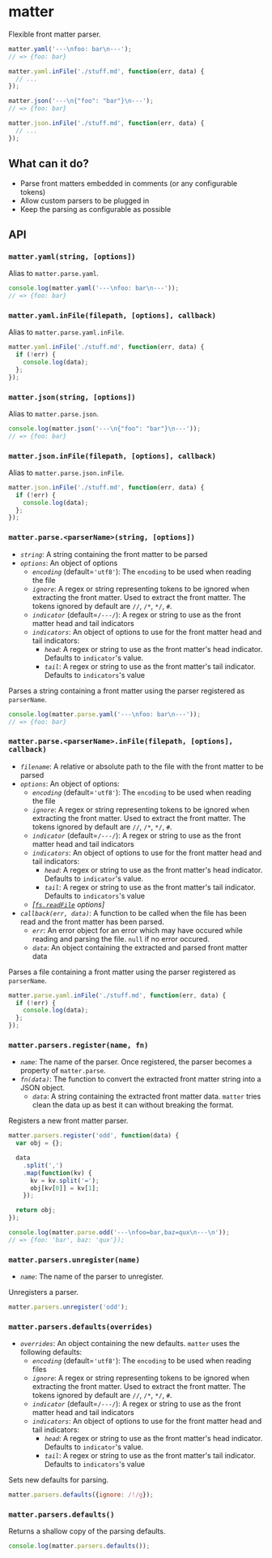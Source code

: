 # matter
Flexible front matter parser.

```javascript
matter.yaml('---\nfoo: bar\n---');
// => {foo: bar}

matter.yaml.inFile('./stuff.md', function(err, data) {
  // ...
});

matter.json('---\n{"foo": "bar"}\n---');
// => {foo: bar}

matter.json.inFile('./stuff.md', function(err, data) {
  // ...
});
```

## What can it do?
- Parse front matters embedded in comments (or any configurable tokens)
- Allow custom parsers to be plugged in
- Keep the parsing as configurable as possible

## API

### `matter.yaml(string, [options])`
Alias to `matter.parse.yaml`.

```javascript
console.log(matter.yaml('---\nfoo: bar\n---'));
// => {foo: bar}
```

### `matter.yaml.inFile(filepath, [options], callback)`
Alias to `matter.parse.yaml.inFile`.

```javascript
matter.yaml.inFile('./stuff.md', function(err, data) {
  if (!err) {
    console.log(data);
  };
});
```

### `matter.json(string, [options])`
Alias to `matter.parse.json`.

```javascript
console.log(matter.json('---\n{"foo": "bar"}\n---'));
// => {foo: bar}
```

### `matter.json.inFile(filepath, [options], callback)`
Alias to `matter.parse.json.inFile`.

```javascript
matter.json.inFile('./stuff.md', function(err, data) {
  if (!err) {
    console.log(data);
  };
});
```

### `matter.parse.<parserName>(string, [options])`
- *`string`*: A string containing the front matter to be parsed
- *`options`*: An object of options
  - *`encoding`* (default=`'utf8'`): The `encoding` to be used when reading the file
  - *`ignore`*: A regex or string representing tokens to be ignored when extracting the front matter. Used to extract the front matter. The tokens ignored by default are `//`, `/*`, `*/`, `#`.
  - *`indicator`* (default=`/---/`): A regex or string to use as the front matter head and tail indicators
  - *`indicators`*: An object of options to use for the front matter head and tail indicators:
      - *`head`*: A regex or string to use as the front matter's head indicator. Defaults to `indicator`'s value.
      - *`tail`*: A regex or string to use as the front matter's tail indicator. Defaults to `indicators`'s value

Parses a string containing a front matter using the parser registered as `parserName`.

```javascript
console.log(matter.parse.yaml('---\nfoo: bar\n---'));
// => {foo: bar}
```

### `matter.parse.<parserName>.inFile(filepath, [options], callback)`
- *`filename`*: A relative or absolute path to the file with the front matter to be parsed
- *`options`*: An object of options:
  - *`encoding`* (default=`'utf8'`): The `encoding` to be used when reading the file
  - *`ignore`*: A regex or string representing tokens to be ignored when extracting the front matter. Used to extract the front matter. The tokens ignored by default are `//`, `/*`, `*/`, `#`.
  - *`indicator`* (default=`/---/`): A regex or string to use as the front matter head and tail indicators
  - *`indicators`*: An object of options to use for the front matter head and tail indicators:
      - *`head`*: A regex or string to use as the front matter's head indicator. Defaults to `indicator`'s value.
      - *`tail`*: A regex or string to use as the front matter's tail indicator. Defaults to `indicators`'s value
  - *[[`fs.readFile`](http://nodejs.org/api/fs.html#fs_fs_readfile_filename_options_callback) options]*
- *`callback(err, data)`*: A function to be called when the file has been read and the front matter has been parsed.
  - *`err`*: An error object for an error which may have occured while reading and parsing the file. `null` if no error occured.
  - *`data`*: An object containing the extracted and parsed front matter data

Parses a file containing a front matter using the parser registered as `parserName`.

```javascript
matter.parse.yaml.inFile('./stuff.md', function(err, data) {
  if (!err) {
    console.log(data);
  };
});
```

### `matter.parsers.register(name, fn)`
- *`name`*: The name of the parser. Once registered, the parser becomes a
property of `matter.parse`.
- *`fn(data)`*: The function to convert the extracted front matter string into
a JSON object.
  - *`data`*: A string containing the extracted front matter data. `matter`
  tries clean the data up as best it can without breaking the format.

Registers a new front matter parser.

```javascript
matter.parsers.register('odd', function(data) {
  var obj = {};

  data
    .split(',')
    .map(function(kv) {
      kv = kv.split('=');
      obj[kv[0]] = kv[1];
    });

  return obj;
});

console.log(matter.parse.odd('---\nfoo=bar,baz=qux\n---\n'));
// => {foo: 'bar', baz: 'qux'});
```

### `matter.parsers.unregister(name)`
- *`name`*: The name of the parser to unregister.

Unregisters a parser.

```javascript
matter.parsers.unregister('odd');
```

### `matter.parsers.defaults(overrides)`
- *`overrides`*: An object containing the new defaults. `matter` uses the
following defaults:
  - *`encoding`* (default=`'utf8'`): The `encoding` to be used when reading files
  - *`ignore`*: A regex or string representing tokens to be ignored when extracting the front matter. Used to extract the front matter. The tokens ignored by default are `//`, `/*`, `*/`, `#`.
  - *`indicator`* (default=`/---/`): A regex or string to use as the front matter head and tail indicators
  - *`indicators`*: An object of options to use for the front matter head and tail indicators:
      - *`head`*: A regex or string to use as the front matter's head indicator. Defaults to `indicator`'s value.
      - *`tail`*: A regex or string to use as the front matter's tail indicator. Defaults to `indicators`'s value

Sets new defaults for parsing. 

```javascript
matter.parsers.defaults({ignore: /!/g});
```

### `matter.parsers.defaults()`
Returns a shallow copy of the parsing defaults.

```javascript
console.log(matter.parsers.defaults());
```
